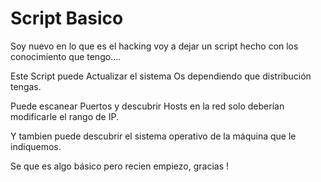# Script Basico
Soy nuevo en lo que es el hacking voy a dejar un script hecho con los conocimiento que tengo....

Este Script puede Actualizar el sistema Os dependiendo que distribución tengas.

Puede escanear Puertos y descubrir Hosts en la red solo deberían modificarle el rango de IP.

Y tambien puede descubrir el sistema operativo de la máquina que le indiquemos.


Se que es algo básico pero recien empiezo, gracias !

